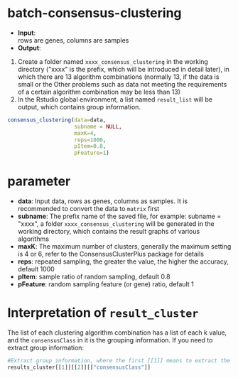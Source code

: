 # batch-consensus-clustering
- **Input**:  
  rows are genes, columns are samples  
- **Output**:  
1. Create a folder named `xxxx_consensus_clustering` in the working directory ("xxxx" is the prefix, which will be introduced in detail later), in which there are 13 algorithm combinations (normally 13, if the data is small or the Other problems such as data not meeting the requirements of a certain algorithm combination may be less than 13)
2. In the Rstudio global environment, a list named `result_list` will be output, which contains group information.
```r
consensus_clustering(data=data,
                     subname = NULL,
                     maxK=4,
                     reps=1000,
                     pItem=0.8,
                     pFeature=1)
```
# parameter
- **data**: Input data, rows as genes, columns as samples. It is recommended to convert the data to `matrix` first  
- **subname**: The prefix name of the saved file, for example: subname = "xxxx", a folder `xxxx_consensus_clustering` will be generated in the working directory, which contains the result graphs of various algorithms  
- **maxK**: The maximum number of clusters, generally the maximum setting is 4 or 6, refer to the ConsensusClusterPlus package for details  
- **reps**: repeated sampling, the greater the value, the higher the accuracy, default 1000  
- **pItem**: sample ratio of random sampling, default 0.8  
- **pFeature**: random sampling feature (or gene) ratio, default 1  
# Interpretation of `result_cluster`
The list of each clustering algorithm combination has a list of each k value, and the `consensusClass` in it is the grouping information. If you need to extract group information:  
```r
#Extract group information, where the first [[1]] means to extract the first algorithm combination, and the second [[2]] means to extract the group whose k value is 2 for the algorithm combination
results_cluster[[1]][[2]][["consensusClass"]]
```
